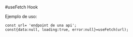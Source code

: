 #useFetch Hook

Ejemplo de uso:

```
const url= 'endpoint de una api';
const{data:null, loading:true, error:null}=useFetch(url);
```
